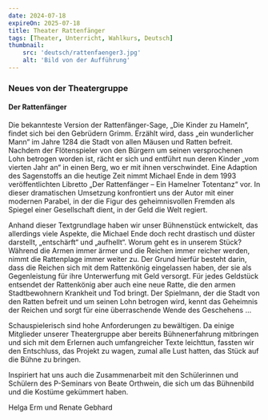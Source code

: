 ```yaml
---
date: 2024-07-18
expireOn: 2025-07-18
title: Theater Rattenfänger
tags: [Theater, Unterricht, Wahlkurs, Deutsch]
thumbnail: 
    src: 'deutsch/rattenfaenger3.jpg'
    alt: 'Bild von der Aufführung'
---
```


### Neues von der Theatergruppe
#### Der Rattenfänger

Die bekannteste Version der Rattenfänger-Sage, „Die Kinder zu Hameln“, findet sich bei den Gebrüdern Grimm. Erzählt wird, dass „ein wunderlicher Mann“ im Jahre 1284 die Stadt von allen Mäusen und Ratten befreit. Nachdem der Flötenspieler von den Bürgern um seinen versprochenen Lohn betrogen worden ist, rächt er sich und entführt nun deren Kinder „vom vierten Jahr an“ in einen Berg, wo er mit ihnen verschwindet. Eine Adaption des Sagenstoffs an die heutige Zeit nimmt Michael Ende in dem 1993 veröffentlichten Libretto „Der Rattenfänger – Ein Hamelner Totentanz“ vor. In dieser dramatischen Umsetzung konfrontiert uns der Autor mit einer modernen Parabel, in der die Figur des geheimnisvollen Fremden als Spiegel einer Gesellschaft dient, in der Geld die Welt regiert. 

<gallery images="/images/deutsch/rattenfaenger1.jpg,/images/deutsch/rattenfaenger2.jpg,/images/deutsch/rattenfaenger3.jpg"></gallery>

Anhand dieser Textgrundlage haben wir unser Bühnenstück entwickelt, das allerdings viele Aspekte, die Michael Ende doch recht drastisch und düster darstellt, „entschärft“ und „aufhellt“. Worum geht es in unserem Stück? Während die Armen immer ärmer und die Reichen immer reicher werden, nimmt die Rattenplage immer weiter zu. Der Grund hierfür besteht darin, dass die Reichen sich mit dem Rattenkönig eingelassen haben, der sie als Gegenleistung für ihre Unterwerfung mit Geld versorgt. Für jedes Geldstück entsendet der Rattenkönig aber auch eine neue Ratte, die den armen Stadtbewohnern Krankheit und Tod bringt. Der Spielmann, der die Stadt von den Ratten befreit und um seinen Lohn betrogen wird, kennt das Geheimnis der Reichen und sorgt für eine überraschende Wende des Geschehens …

Schauspielerisch sind hohe Anforderungen zu bewältigen. Da einige Mitglieder unserer Theatergruppe aber bereits Bühnenerfahrung mitbringen und sich mit dem Erlernen auch umfangreicher Texte leichttun, fassten wir den Entschluss, das Projekt zu wagen, zumal alle Lust hatten, das Stück auf die Bühne zu bringen.

Inspiriert hat uns auch die Zusammenarbeit mit den Schülerinnen und Schülern des P-Seminars von Beate Orthwein, die sich um das Bühnenbild und die Kostüme gekümmert haben.

Helga Erm und Renate Gebhard

